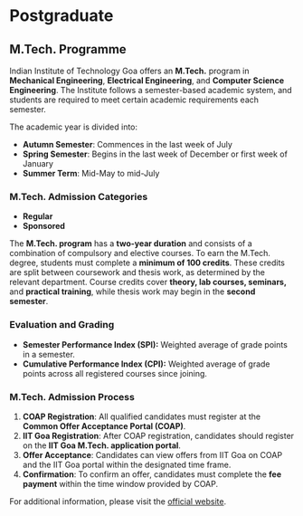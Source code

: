 # Postgraduate

## M.Tech. Programme

Indian Institute of Technology Goa offers an **M.Tech.** program in **Mechanical Engineering**, **Electrical Engineering**, and **Computer Science Engineering**. The Institute follows a semester-based academic system, and students are required to meet certain academic requirements each semester.

The academic year is divided into:
- **Autumn Semester**: Commences in the last week of July
- **Spring Semester**: Begins in the last week of December or first week of January
- **Summer Term**: Mid-May to mid-July

### M.Tech. Admission Categories
- **Regular**
- **Sponsored**

The **M.Tech. program** has a **two-year duration** and consists of a combination of compulsory and elective courses. To earn the M.Tech. degree, students must complete a **minimum of 100 credits**. These credits are split between coursework and thesis work, as determined by the relevant department. Course credits cover **theory, lab courses, seminars,** and **practical training**, while thesis work may begin in the **second semester**.

### Evaluation and Grading
- **Semester Performance Index (SPI):** Weighted average of grade points in a semester.
- **Cumulative Performance Index (CPI):** Weighted average of grade points across all registered courses since joining.

### M.Tech. Admission Process

1. **COAP Registration**: All qualified candidates must register at the **Common Offer Acceptance Portal (COAP)**.
2. **IIT Goa Registration**: After COAP registration, candidates should register on the **IIT Goa M.Tech. application portal**.
3. **Offer Acceptance**: Candidates can view offers from IIT Goa on COAP and the IIT Goa portal within the designated time frame.
4. **Confirmation**: To confirm an offer, candidates must complete the **fee payment** within the time window provided by COAP.

For additional information, please visit the [official website](#).
